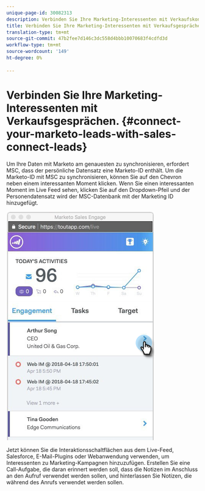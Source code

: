 ```yaml
---
unique-page-id: 30082313
description: Verbinden Sie Ihre Marketing-Interessenten mit Verkaufskontaktleitungen - Marketing Docs - Produktdokumentation
title: Verbinden Sie Ihre Marketing-Interessenten mit Verkaufsgesprächen.
translation-type: tm+mt
source-git-commit: 47b2fee7d146c3dc558d4bbb10070683f4cdfd3d
workflow-type: tm+mt
source-wordcount: '149'
ht-degree: 0%

---
```



# Verbinden Sie Ihre Marketing-Interessenten mit Verkaufsgesprächen. {#connect-your-marketo-leads-with-sales-connect-leads}

Um Ihre Daten mit Marketo am genauesten zu synchronisieren, erfordert MSC, dass der persönliche Datensatz eine Marketo-ID enthält. Um die Marketo-ID mit MSC zu synchronisieren, können Sie auf den Chevron neben einem interessanten Moment klicken. Wenn Sie einen interessanten Moment im Live Feed sehen, klicken Sie auf den Dropdown-Pfeil und der Personendatensatz wird der MSC-Datenbank mit der Marketing ID hinzugefügt.

![](assets/engagement.png)

Jetzt können Sie die Interaktionsschaltflächen aus dem Live-Feed, Salesforce, E-Mail-Plugins oder Webanwendung verwenden, um Interessenten zu Marketing-Kampagnen hinzuzufügen. Erstellen Sie eine Call-Aufgabe, die daran erinnert werden soll, dass die Notizen im Anschluss an den Aufruf verwendet werden sollen, und hinterlassen Sie Notizen, die während des Anrufs verwendet werden sollen.

